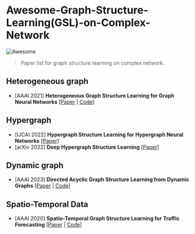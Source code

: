 # Awesome-Graph-Structure-Learning(GSL)-on-Complex-Network

![Awesome](https://cdn.rawgit.com/sindresorhus/awesome/d7305f38d29fed78fa85652e3a63e154dd8e8829/media/badge.svg)  
> Paper list for graph structure learning on complex network.  

Heterogeneous graph
----
* [AAAI 2021] **Heterogeneous Graph Structure Learning for Graph Neural Networks** [[Paper](http://shichuan.org/doc/100.pdf) | [Code](https://github.com/Andy-Border/HGSL)]


Hypergraph
----
* [IJCAI 2022] **Hypergraph Structure Learning for Hypergraph Neural Networks** [[Paper](https://www.ijcai.org/Proceedings/2022/267)]
* [arXiv 2022] **Deep Hypergraph Structure Learning** [[Paper](https://arxiv.org/pdf/2208.12547.pdf)]

Dynamic graph
----
* [AAAI 2023] **Directed Acyclic Graph Structure Learning from Dynamic Graphs** [[Paper](http://www.shichuan.org/doc/142.pdf) | [Code](https://github.com/BUPT-GAMMA/GraphNOTEARS)]


Spatio-Temporal Data
----
* [AAAI 2020] **Spatio-Temporal Graph Structure Learning for Traffic Forecasting** [[Paper](https://ojs.aaai.org//index.php/AAAI/article/view/5470) | [Code](https://paperswithcode.com/paper/spatio-temporal-graph-structure-learning-for)]
